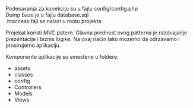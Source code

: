 Podesavanja za konekciju su u fajlu config/config.php <br>
Dump baze je u fajlu database.sql <br>
.htaccess fajl se nalazi u rootu projekta


Projekat koristi MVC patern. Glavna prednost ovog patterna je razdvajanje prezentacije i biznis logike. Na ovaj nacin 
lako mozemo da odrzavamo i prosirujemo aplikaciju.

Komponente aplikacije su smestene u foldere:
 * assets 
 * classes  
 * config
 * Controllers
 * Models
 * Views

